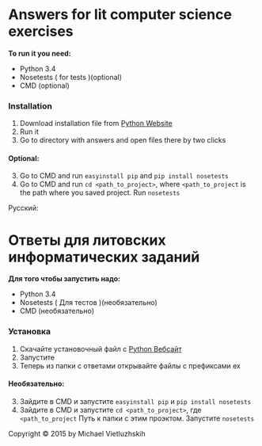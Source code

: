 # Answers for lit computer science exercises

__To run it you need:__
* Python 3.4
* Nosetests ( for tests )(optional)
* CMD (optional)

### Installation
1. Download installation file from [Python Website](https://www.python.org)
2. Run it
3. Go to directory with answers and open files there by two clicks

#### Optional:
3. Go to CMD and run `easyinstall pip` and `pip install nosetests`
4. Go to CMD and run `cd <path_to_project>`, where `<path_to_project` is the path where you saved project. Run `nosetests`

Русский:

# Ответы для литовских информатических заданий 

__Для того чтобы запустить надо:__
* Python 3.4
* Nosetests ( Для тестов )(необязательно)
* CMD (необязательно)

### Установка
1. Скачайте установочный файл с [Python Вебсайт](https://www.python.org)
2. Запустите 
3. Теперь из папки с ответами открывайте файлы с префиксами ex

#### Необязательно:
3. Зайдите в CMD и запустите `easyinstall pip` и `pip install nosetests`
4. Зайдите в CMD и запустите `cd <path_to_project>`, где `<path_to_project` Путь к папки с этим проэктом. Запустите `nosetests`


Copyright &copy; 2015 by Michael Vietluzhskih
